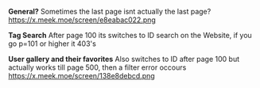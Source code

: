 ﻿**General?**
Sometimes the last page isnt actually the last page? 
https://x.meek.moe/screen/e8eabac022.png

**Tag Search**
After page 100 its switches to ID search on the Website, if you go p=101 or higher it 403's 

**User gallery and their favorites**
Also switches to ID after page 100 but actually works till page 500, then a filter error occours
https://x.meek.moe/screen/138e8debcd.png

